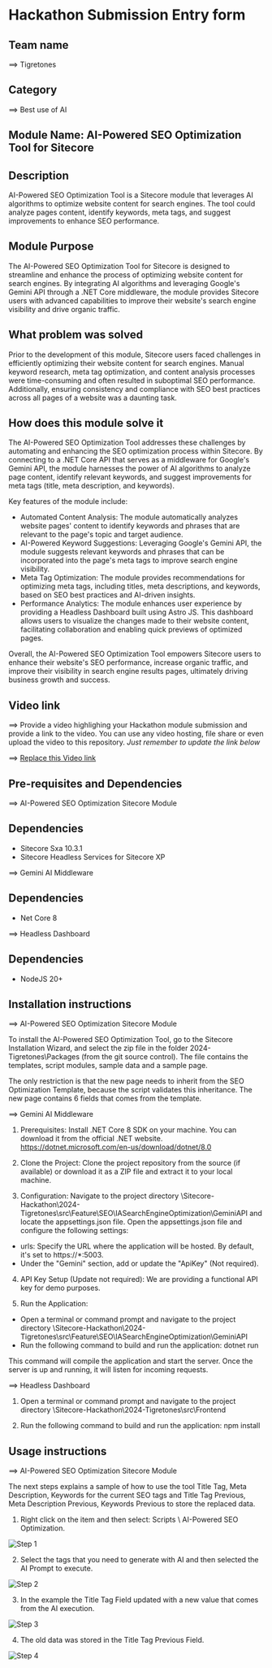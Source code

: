 # Hackathon Submission Entry form

## Team name
⟹ Tigretones

## Category
⟹ Best use of AI

## Module Name: AI-Powered SEO Optimization Tool for Sitecore

## Description
AI-Powered SEO Optimization Tool is a Sitecore module that leverages AI algorithms to optimize website content for search engines. The tool could analyze pages content, identify keywords, meta tags, and suggest improvements to enhance SEO performance.

## Module Purpose
The AI-Powered SEO Optimization Tool for Sitecore is designed to streamline and enhance the process of optimizing website content for search engines. By integrating AI algorithms and leveraging Google's Gemini API through a .NET Core middleware, the module provides Sitecore users with advanced capabilities to improve their website's search engine visibility and drive organic traffic.

## What problem was solved
Prior to the development of this module, Sitecore users faced challenges in efficiently optimizing their website content for search engines. Manual keyword research, meta tag optimization, and content analysis processes were time-consuming and often resulted in suboptimal SEO performance. Additionally, ensuring consistency and compliance with SEO best practices across all pages of a website was a daunting task.

## How does this module solve it
The AI-Powered SEO Optimization Tool addresses these challenges by automating and enhancing the SEO optimization process within Sitecore. By connecting to a .NET Core API that serves as a middleware for Google's Gemini API, the module harnesses the power of AI algorithms to analyze page content, identify relevant keywords, and suggest improvements for meta tags (title, meta description, and keywords).

Key features of the module include:

- Automated Content Analysis: The module automatically analyzes website pages' content to identify keywords and phrases that are relevant to the page's topic and target audience.
- AI-Powered Keyword Suggestions: Leveraging Google's Gemini API, the module suggests relevant keywords and phrases that can be incorporated into the page's meta tags to improve search engine visibility.
- Meta Tag Optimization: The module provides recommendations for optimizing meta tags, including titles, meta descriptions, and keywords, based on SEO best practices and AI-driven insights.
- Performance Analytics: The module enhances user experience by providing a Headless Dashboard built using Astro JS. This dashboard allows users to visualize the changes made to their website content, facilitating collaboration and enabling quick previews of optimized pages.

Overall, the AI-Powered SEO Optimization Tool empowers Sitecore users to enhance their website's SEO performance, increase organic traffic, and improve their visibility in search engine results pages, ultimately driving business growth and success.

## Video link
⟹ Provide a video highlighing your Hackathon module submission and provide a link to the video. You can use any video hosting, file share or even upload the video to this repository. _Just remember to update the link below_

⟹ [Replace this Video link](#video-link)

## Pre-requisites and Dependencies

⟹ AI-Powered SEO Optimization Sitecore Module

## Dependencies
- Sitecore Sxa 10.3.1
- Sitecore Headless Services for Sitecore XP

⟹ Gemini AI Middleware

## Dependencies
- Net Core 8

⟹ Headless Dashboard

## Dependencies
- NodeJS 20+

## Installation instructions

⟹ AI-Powered SEO Optimization Sitecore Module  

To install the AI-Powered SEO Optimization Tool, go to the Sitecore Installation Wizard, and select the zip file in the folder 2024-Tigretones\Packages (from the git source control). The file contains the templates, script modules, sample data and a sample page. 

The only restriction is that the new page needs to inherit from the SEO Optimization Template, because the script validates this inheritance. The new page contains 6 fields that comes from the template.

⟹ Gemini AI Middleware  

1. Prerequisites:
Install .NET Core 8 SDK on your machine. You can download it from the official .NET website. https://dotnet.microsoft.com/en-us/download/dotnet/8.0

2. Clone the Project:
Clone the project repository from the source (if available) or download it as a ZIP file and extract it to your local machine.

3. Configuration:
Navigate to the project directory \Sitecore-Hackathon\2024-Tigretones\src\Feature\SEO\IASearchEngineOptimization\GeminiAPI and locate the appsettings.json file.
Open the appsettings.json file and configure the following settings:

- urls: Specify the URL where the application will be hosted. By default, it's set to https://*:5003.
- Under the "Gemini" section, add or update the "ApiKey" (Not required).

4. API Key Setup (Update not required):
We are providing a functional API key for demo purposes.

5. Run the Application:
- Open a terminal or command prompt and navigate to the project directory \Sitecore-Hackathon\2024-Tigretones\src\Feature\SEO\IASearchEngineOptimization\GeminiAPI
- Run the following command to build and run the application: dotnet run

This command will compile the application and start the server. Once the server is up and running, it will listen for incoming requests.

⟹ Headless Dashboard

1. Open a terminal or command prompt and navigate to the project directory \Sitecore-Hackathon\2024-Tigretones\src\Frontend
   
2. Run the following command to build and run the application: npm install

## Usage instructions

⟹ AI-Powered SEO Optimization Sitecore Module  

The next steps explains a sample of how to use the tool Title Tag, Meta Description, Keywords for the current SEO tags and Title Tag Previous, Meta Description Previous, Keywords Previous to store the replaced data.

1. Right click on the item and then select: Scripts \ AI-Powered SEO Optimization.

![Step 1](docs/images/01.png?raw=true "Step 1")

2. Select the tags that you need to generate with AI and then selected the AI Prompt to execute.

![Step 2](docs/images/02.png?raw=true "Step 2")

3. In the example the Title Tag Field updated with a new value that comes from the AI execution.

![Step 3](docs/images/03.png?raw=true "Step 3")

4. The old data was stored in the Title Tag Previous Field.

![Step 4](docs/images/03.png?raw=true "Step 4")

